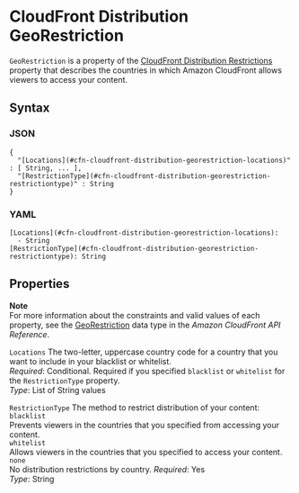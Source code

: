 # CloudFront Distribution GeoRestriction<a name="aws-properties-cloudfront-distribution-georestriction"></a>

`GeoRestriction` is a property of the [CloudFront Distribution Restrictions](aws-properties-cloudfront-distribution-restrictions.md) property that describes the countries in which Amazon CloudFront allows viewers to access your content\.

## Syntax<a name="w4ab1c21c14d304b5"></a>

### JSON<a name="aws-properties-cloudfront-distribution-georestriction-syntax.json"></a>

```
{
  "[Locations](#cfn-cloudfront-distribution-georestriction-locations)" : [ String, ... ],
  "[RestrictionType](#cfn-cloudfront-distribution-georestriction-restrictiontype)" : String
}
```

### YAML<a name="aws-properties-cloudfront-distribution-georestriction-syntax.yaml"></a>

```
[Locations](#cfn-cloudfront-distribution-georestriction-locations):
  - String
[RestrictionType](#cfn-cloudfront-distribution-georestriction-restrictiontype): String
```

## Properties<a name="w4ab1c21c14d304b7"></a>

**Note**  
For more information about the constraints and valid values of each property, see the [GeoRestriction](https://docs.aws.amazon.com/cloudfront/latest/APIReference/API_GeoRestriction.html) data type in the *Amazon CloudFront API Reference*\.

`Locations`  <a name="cfn-cloudfront-distribution-georestriction-locations"></a>
The two\-letter, uppercase country code for a country that you want to include in your blacklist or whitelist\.  
*Required*: Conditional\. Required if you specified `blacklist` or `whitelist` for the `RestrictionType` property\.  
*Type*: List of String values

`RestrictionType`  <a name="cfn-cloudfront-distribution-georestriction-restrictiontype"></a>
The method to restrict distribution of your content:    
`blacklist`  
Prevents viewers in the countries that you specified from accessing your content\.  
`whitelist`  
Allows viewers in the countries that you specified to access your content\.  
`none`  
No distribution restrictions by country\.
*Required*: Yes  
*Type*: String